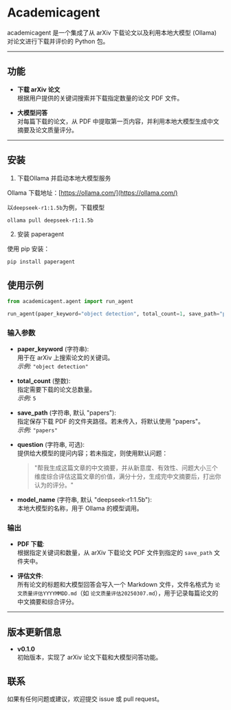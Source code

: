 # Academicagent

academicagent 是一个集成了从 arXiv 下载论文以及利用本地大模型 (Ollama) 对论文进行下载并评价的 Python 包。

---

## 功能

- **下载 arXiv 论文**  
  根据用户提供的关键词搜索并下载指定数量的论文 PDF 文件。

- **大模型问答**  
  对每篇下载的论文，从 PDF 中提取第一页内容，并利用本地大模型生成中文摘要及论文质量评分。
---

## 安装

1. 下载Ollama 并启动本地大模型服务

Ollama 下载地址：[https://ollama.com/](https://ollama.com/)

以`deepseek-r1:1.5b`为例，下载模型
```bash
ollama pull deepseek-r1:1.5b
```

2. 安装 paperagent

使用 pip 安装：
```bash
pip install paperagent
```

## 使用示例

```python
from academicagent.agent import run_agent

run_agent(paper_keyword="object detection", total_count=1, save_path="papers", model_name="deepseek-r1:1.5b")
```

### 输入参数
- **paper_keyword** (字符串):  
  用于在 arXiv 上搜索论文的关键词。  
  *示例:* `"object detection"`

- **total_count** (整数):  
  指定需要下载的论文总数量。  
  *示例:* `5`

- **save_path** (字符串, 默认 "papers"):  
  指定保存下载 PDF 的文件夹路径。若未传入，将默认使用 "papers"。  
  *示例:* `"papers"`

- **question** (字符串, 可选):  
  提供给大模型的提问内容；若未指定，则使用默认问题：  
  > "帮我生成这篇文章的中文摘要，并从新意度、有效性、问题大小三个维度综合评估这篇文章的价值，满分十分，生成完中文摘要后，打出你认为的评分。"

- **model_name** (字符串, 默认 "deepseek-r1:1.5b"):  
  本地大模型的名称，用于 Ollama 的模型调用。

### 输出
- **PDF 下载**:  
  根据指定关键词和数量，从 arXiv 下载论文 PDF 文件到指定的 `save_path` 文件夹中。


- **评估文件**:  
  所有论文的标题和大模型回答会写入一个 Markdown 文件，文件名格式为 `论文质量评估YYYYMMDD.md`（如 `论文质量评估20250307.md`），用于记录每篇论文的中文摘要和综合评分。

---

## 版本更新信息

- **v0.1.0**  
  初始版本，实现了 arXiv 论文下载和大模型问答功能。


## 联系
如果有任何问题或建议，欢迎提交 issue 或 pull request。  

